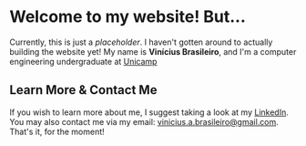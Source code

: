 # Welcome to my website! But...
Currently, this is just a _placeholder_. I haven't gotten around to actually building the website yet!
My name is **Vinícius Brasileiro**, and I'm a computer engineering undergraduate at [Unicamp](https://en.wikipedia.org/wiki/State_University_of_Campinas) 


## Learn More & Contact Me
If you wish to learn more about me, I suggest taking a look at my [LinkedIn](https://www.linkedin.com/in/viniasbr/).
You may also contact me via my email: [vinicius.a.brasileiro@gmail.com](mailto:[vinicius.a.brasileiro@gmail.com).
That's it, for the moment!
